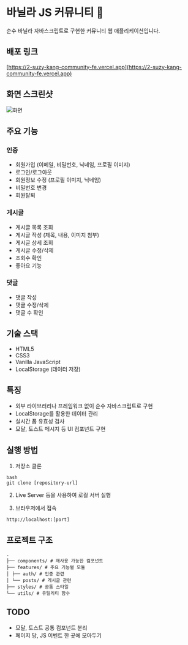 # 바닐라 JS 커뮤니티 👾

순수 바닐라 자바스크립트로 구현한 커뮤니티 웹 애플리케이션입니다.

## 배포 링크
[https://2-suzy-kang-community-fe.vercel.app](https://2-suzy-kang-community-fe.vercel.app)

## 화면 스크린샷
![화면](https://github.com/user-attachments/assets/7d96d5fb-4612-447c-b862-c6a7a8765f37)

## 주요 기능

### 인증
- 회원가입 (이메일, 비밀번호, 닉네임, 프로필 이미지)
- 로그인/로그아웃
- 회원정보 수정 (프로필 이미지, 닉네임)
- 비밀번호 변경
- 회원탈퇴

### 게시글
- 게시글 목록 조회
- 게시글 작성 (제목, 내용, 이미지 첨부)
- 게시글 상세 조회
- 게시글 수정/삭제
- 조회수 확인
- 좋아요 기능

### 댓글
- 댓글 작성
- 댓글 수정/삭제
- 댓글 수 확인

## 기술 스택
- HTML5
- CSS3
- Vanilla JavaScript
- LocalStorage (데이터 저장)

## 특징
- 외부 라이브러리나 프레임워크 없이 순수 자바스크립트로 구현
- LocalStorage를 활용한 데이터 관리
- 실시간 폼 유효성 검사
- 모달, 토스트 메시지 등 UI 컴포넌트 구현

## 실행 방법
1. 저장소 클론
```
bash
git clone [repository-url]
```

2. Live Server 등을 사용하여 로컬 서버 실행

3. 브라우저에서 접속
```
http://localhost:[port]
```

## 프로젝트 구조
```
.
├── components/ # 재사용 가능한 컴포넌트
├── features/ # 주요 기능별 모듈
│ ├── auth/ # 인증 관련
│ └── posts/ # 게시글 관련
├── styles/ # 공통 스타일
└── utils/ # 유틸리티 함수
```

## TODO
- 모달, 토스트 공통 컴포넌트 분리
- 페이지 당, JS 이벤트 한 곳에 모아두기